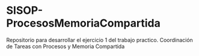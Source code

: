 # SISOP-ProcesosMemoriaCompartida
Repositorio para desarrollar el ejercicio 1 del trabajo practico. Coordinación de Tareas con Procesos y Memoria Compartida 
